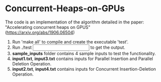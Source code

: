 # Concurrent-Heaps-on-GPUs
 The code is an implementation of the algorithm detailed in the paper: "Accelerating concurrent heaps on GPUS" (https://arxiv.org/abs/1906.06504)<br>

1. Run  'make all' to compile and create the executable 'test'.<br>
2. Run ./test <input file> to get the output.<br>
3. <b>sample_inputs</b> folder contains 4 sample inputs to test the functionality.<br>
4. <b>input1.txt</b>, <b>input3.txt</b> contains inputs for Parallel Insertion and Parallel Deletion Operation.<br>
5. <b>input2.txt</b>, <b>input4.txt</b> contains inputs for Concurrent Insertion-Deletion Operation.<br>
 
